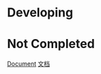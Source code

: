 # Developing
# Not Completed

[Document](https://jinyuanahh.github.io/starlink/#/)
[文档](https://jinyuanahh.github.io/starlink/#/)
